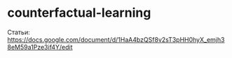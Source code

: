 # counterfactual-learning

Статьи: https://docs.google.com/document/d/1HaA4bzQSf8v2sT3pHH0hyX_emjh38eM59a1Pze3if4Y/edit
